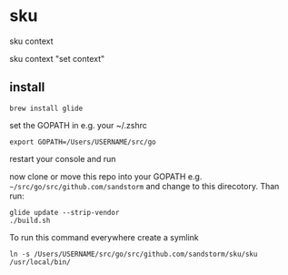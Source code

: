 # sku 

sku context

sku context "set context"

## install

```
brew install glide
```

set the GOPATH in e.g. your ~/.zshrc

```
export GOPATH=/Users/USERNAME/src/go
```

restart your console and run

now clone or move this repo into your GOPATH e.g. `~/src/go/src/github.com/sandstorm` and change to this direcotory. Than run: 

```
glide update --strip-vendor
./build.sh
```

To run this command everywhere create a symlink
```
ln -s /Users/USERNAME/src/go/src/github.com/sandstorm/sku/sku /usr/local/bin/
```
